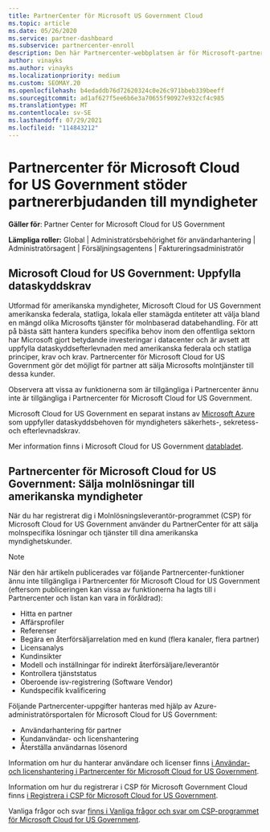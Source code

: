 ```yaml
---
title: PartnerCenter för Microsoft US Government Cloud
ms.topic: article
ms.date: 05/26/2020
ms.service: partner-dashboard
ms.subservice: partnercenter-enroll
description: Den här Partnercenter-webbplatsen är för Microsoft-partner som erbjuder Microsoft-molnlösningar till kunder som arbetar med myndigheter i USA.
author: vinayks
ms.author: vinayks
ms.localizationpriority: medium
ms.custom: SEOMAY.20
ms.openlocfilehash: b4edaddb76d72620324c0e26c971bbeb339beeff
ms.sourcegitcommit: ad1af627f5ee6b6e3a70655f90927e932cf4c985
ms.translationtype: MT
ms.contentlocale: sv-SE
ms.lasthandoff: 07/29/2021
ms.locfileid: "114843212"
---
```

# <a name="partner-center-for-microsoft-cloud-for-us-government-supports-partner-offers-to-government-agencies"></a>Partnercenter för Microsoft Cloud for US Government stöder partnererbjudanden till myndigheter

**Gäller för**: Partner Center for Microsoft Cloud for US Government

**Lämpliga roller:** Global | Administratörsbehörighet för användarhantering | Administratörsagent | Försäljningsagentens | Faktureringsadministratör

## <a name="microsoft-cloud-for-us-government-meeting-data-protection-requirements"></a>Microsoft Cloud for US Government: Uppfylla dataskyddskrav

Utformad för amerikanska myndigheter, Microsoft Cloud for US Government amerikanska federala, statliga, lokala eller stamägda entiteter att välja bland en mängd olika Microsofts tjänster för molnbaserad databehandling. För att på bästa sätt hantera kunders specifika behov inom den offentliga sektorn har Microsoft gjort betydande investeringar i datacenter och är avsett att uppfylla dataskyddsefterlevnaden med amerikanska federala och statliga principer, krav och krav. Partnercenter för Microsoft Cloud for US Government gör det möjligt för partner att sälja Microsofts molntjänster till dessa kunder.

Observera att vissa av funktionerna som är tillgängliga i Partnercenter ännu inte är tillgängliga i Partnercenter för Microsoft Cloud for US Government.

Microsoft Cloud for US Government en separat instans av [Microsoft Azure](https://azure.microsoft.com/overview/clouds/government/) som uppfyller dataskyddsbehoven för myndigheters säkerhets-, sekretess- och efterlevnadskrav. 

Mer information finns i Microsoft Cloud for US Government [databladet](https://download.microsoft.com/download/C/9/C/C9CA3002-DFC4-4ADA-841F-DF42AEC042FB/Microsoft_Azure_Government_Datasheet_EN_US.PDF).

## <a name="partner-center-for-microsoft-cloud-for-us-government-selling-cloud-solutions-to-us-government-entities"></a>Partnercenter för Microsoft Cloud for US Government: Sälja molnlösningar till amerikanska myndigheter

När du har registrerat dig i Molnlösningsleverantör-programmet (CSP) för Microsoft Cloud for US Government använder du PartnerCenter för att sälja molnspecifika lösningar och tjänster till dina amerikanska myndighetskunder. 

> [!NOTE]  
> När den här artikeln publicerades var följande Partnercenter-funktioner ännu inte tillgängliga i Partnercenter för Microsoft Cloud for US Government (eftersom publiceringen kan vissa av funktionerna ha lagts till i Partnercenter och listan kan vara in föråldrad):

- Hitta en partner
- Affärsprofiler
- Referenser
- Begära en återförsäljarrelation med en kund (flera kanaler, flera partner)
- Licensanalys
- Kundinsikter
- Modell och inställningar för indirekt återförsäljare/leverantör
- Kontrollera tjänststatus
- Oberoende isv-registrering (Software Vendor)
- Kundspecifik kvalificering

Följande Partnercenter-uppgifter hanteras med hjälp av Azure-administratörsportalen för Microsoft Cloud for US Government: 

- Användarhantering för partner
- Kundanvändar- och licenshantering
- Återställa användarnas lösenord

Information om hur du hanterar användare och licenser finns [i Användar- och licenshantering i Partnercenter för Microsoft Cloud for US Government](user-management-in-partner-center-for-microsoft-us-govt-cloud.md).

Information om hur du registrerar i CSP för Microsoft Government Cloud finns [i Registrera i CSP för Microsoft Cloud for US Government](enroll-in-csp-for-microsoft-us-govt-cloud.md).

Vanliga frågor och svar [finns i Vanliga frågor och svar om CSP-programmet för Microsoft Cloud for US Government](faq-for-us-govt-cloud.yml).
